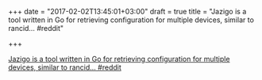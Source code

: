 +++
date = "2017-02-02T13:45:01+03:00"
draft = true
title = "Jazigo is a tool written in Go for retrieving configuration for multiple devices, similar to rancid…  #reddit"

+++

<p><a href="https://t.co/sJ7nHxa13T">Jazigo is a tool written in Go for retrieving configuration for multiple devices, similar to rancid…  #reddit</a></p>
